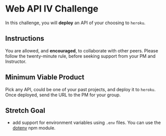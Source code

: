 # Web API IV Challenge

In this challenge, you will **deploy** an API of your choosing to `heroku`.

## Instructions

You are allowed, and **encouraged**, to collaborate with other peers. Please follow the twenty-minute rule, before seeking support from your PM and Instructor.

## Minimum Viable Product

Pick any API, could be one of your past projects, and deploy it to `heroku`. Once deployed, send the URL to the PM for your group.

## Stretch Goal

- add support for environment variables using `.env` files. You can use the [dotenv](https://www.npmjs.com/package/dotenv) npm module.
   